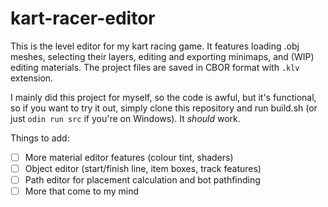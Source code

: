 # kart-racer-editor

This is the level editor for my kart racing game. It features loading .obj meshes, selecting their layers, editing and exporting minimaps, and (WIP) editing materials. The project files are saved in CBOR format with `.klv` extension.

I mainly did this project for myself, so the code is awful, but it's functional, so if you want to try it out, simply clone this repository and run build.sh (or just `odin run src` if you're on Windows). It *should* work.

Things to add:
- [ ] More material editor features (colour tint, shaders)
- [ ] Object editor (start/finish line, item boxes, track features)
- [ ] Path editor for placement calculation and bot pathfinding
- [ ] More that come to my mind
